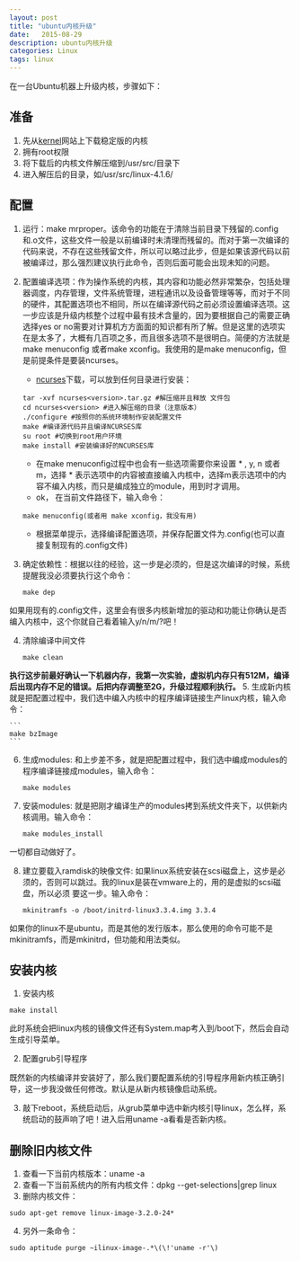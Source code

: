```yaml
---
layout: post
title: "ubuntu内核升级"
date:   2015-08-29
description: ubuntu内核升级
categories: Linux
tags: linux
---
```


在一台Ubuntu机器上升级内核，步骤如下：
## 准备
1. 先从[kernel](http://www.kernel.org/)网站上下载稳定版的内核
2. 拥有root权限
3. 将下载后的内核文件解压缩到/usr/src/目录下
4. 进入解压后的目录，如/usr/src/linux-4.1.6/

## 配置
1. 运行：make mrproper。该命令的功能在于清除当前目录下残留的.config和.o文件，这些文件一般是以前编译时未清理而残留的。而对于第一次编译的代码来说，不存在这些残留文件，所以可以略过此步，但是如果该源代码以前被编译过，那么强烈建议执行此命令，否则后面可能会出现未知的问题。
2. 配置编译选项：作为操作系统的内核，其内容和功能必然非常繁杂，包括处理器调度，内存管理，文件系统管理，进程通讯以及设备管理等等，而对于不同的硬件，其配置选项也不相同，所以在编译源代码之前必须设置编译选项。这一步应该是升级内核整个过程中最有技术含量的，因为要根据自己的需要正确选择yes or no需要对计算机方方面面的知识都有所了解。但是这里的选项实在是太多了，大概有几百项之多，而且很多选项不是很明白。简便的方法就是make menuconfig 或者make xconfig。我使用的是make menuconfig，但是前提条件是要装ncurses。
	* [ncurses](http://ftp.gnu.org/pub/gnu/ncurses/)下载，可以放到任何目录进行安装：
	
	```
	tar -xvf ncurses<version>.tar.gz #解压缩并且释放 文件包
	cd ncurses<version> #进入解压缩的目录（注意版本）
	./configure #按照你的系统环境制作安装配置文件
	make #编译源代码并且编译NCURSES库
	su root #切换到root用户环境
	make install #安装编译好的NCURSES库
	```
	* 在make menuconfig过程中也会有一些选项需要你来设置 \* , y, n 或者m，选择 \* 表示选项中的内容被直接编入内核中，选择m表示选项中的内容不编入内核，而只是编成独立的module，用到时才调用。
	* ok， 在当前文件路径下，输入命令：
		
	```
	make menuconfig(或者用 make xconfig，我没有用)
	```
	* 根据菜单提示，选择编译配置选项，并保存配置文件为.config(也可以直接复制现有的.config文件)

3. 确定依赖性：根据以往的经验，这一步是必须的，但是这次编译的时候，系统提醒我没必须要执行这个命令：
	
	```
	make dep
	```
如果用现有的.config文件，这里会有很多内核新增加的驱动和功能让你确认是否编入内核中，这个你就自己看着输入y/n/m/?吧！

4. 清除编译中间文件
	
	```
	make clean
	```
**执行这步前最好确认一下机器内存，我第一次实验，虚拟机内存只有512M，编译后出现内存不足的错误。后把内存调整至2G，升级过程顺利执行。**
5. 生成新内核就是把配置过程中，我们选中编入内核中的程序编译链接生产linux内核，输入命令：
	
	```
	make bzImage
	```
6. 生成modules: 和上步差不多，就是把配置过程中，我们选中编成modules的程序编译链接成modules，输入命令：
	
	```
	make modules
	```
7. 安装modules: 就是把刚才编译生产的modules拷到系统文件夹下，以供新内核调用。输入命令：
	
	```
	make modules_install
	```
一切都自动做好了。

8. 建立要载入ramdisk的映像文件: 如果linux系统安装在scsi磁盘上，这步是必须的，否则可以跳过。我的linux是装在vmware上的，用的是虚拟的scsi磁盘，所以必须 要这一步。输入命令：
	
	```
	mkinitramfs -o /boot/initrd-linux3.3.4.img 3.3.4
	```
如果你的linux不是ubuntu，而是其他的发行版本，那么使用的命令可能不是mkinitramfs，而是mkinitrd，但功能和用法类似。

## 安装内核

1. 安装内核
```
make install
```
此时系统会把linux内核的镜像文件还有System.map考入到/boot下，然后会自动生成引导菜单。

2. 配置grub引导程序

既然新的内核编译并安装好了，那么我们要配置系统的引导程序用新内核正确引导，这一步我没做任何修改。默认是从新内核镜像启动系统。

3. 敲下reboot，系统启动后，从grub菜单中选中新内核引导linux，怎么样，系统启动的鼓声响了吧！进入后用uname -a看看是否新内核。

## 删除旧内核文件

1. 查看一下当前内核版本：uname -a
2. 查看一下当前系统内的所有内核文件：dpkg --get-selections|grep linux 
3. 删除内核文件：

```
sudo apt-get remove linux-image-3.2.0-24*
```
4. 另外一条命令： 

```
sudo aptitude purge ~ilinux-image-.*\(\!'uname -r'\)
```